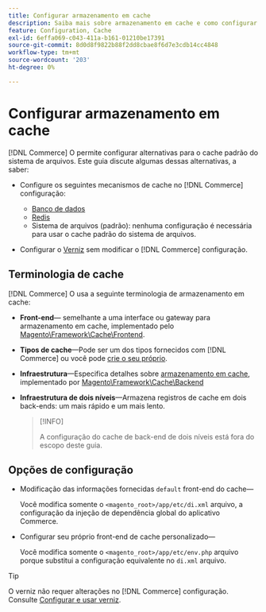 ```yaml
---
title: Configurar armazenamento em cache
description: Saiba mais sobre armazenamento em cache e como configurar mecanismos de cache para o aplicativo do Adobe Commerce.
feature: Configuration, Cache
exl-id: 6effa069-c043-411a-b161-01210be17391
source-git-commit: 8d0d8f9822b88f2dd8cbae8f6d7e3cdb14cc4848
workflow-type: tm+mt
source-wordcount: '203'
ht-degree: 0%

---
```


# Configurar armazenamento em cache

[!DNL Commerce] O permite configurar alternativas para o cache padrão do sistema de arquivos. Este guia discute algumas dessas alternativas, a saber:

- Configure os seguintes mecanismos de cache no [!DNL Commerce] configuração:

   - [Banco de dados](https://developer.adobe.com/commerce/php/development/cache/partial/database-caching/)
   - [Redis](config-redis.md)
   - Sistema de arquivos (padrão): nenhuma configuração é necessária para usar o cache padrão do sistema de arquivos.

- Configurar o [Verniz](config-varnish.md) sem modificar o [!DNL Commerce] configuração.

## Terminologia de cache

[!DNL Commerce] O usa a seguinte terminologia de armazenamento em cache:

- **Front-end**— semelhante a uma interface ou gateway para armazenamento em cache, implementado pelo [Magento\Framework\Cache\Frontend](https://github.com/magento/magento2/tree/2.4/lib/internal/Magento/Framework/Cache/Frontend).
- **Tipos de cache**—Pode ser um dos tipos fornecidos com [!DNL Commerce] ou você pode [crie o seu próprio](https://developer.adobe.com/commerce/php/development/cache/partial/cache-type/).
- **Infraestrutura**—Especifica detalhes sobre [armazenamento em cache](https://framework.zend.com/manual/1.12/en/zend.cache.backends.html), implementado por [Magento\Framework\Cache\Backend](https://github.com/magento/magento2/tree/2.4/lib/internal/Magento/Framework/Cache/Backend)
- **Infraestrutura de dois níveis**—Armazena registros de cache em dois back-ends: um mais rápido e um mais lento.

  >[!INFO]
  >
  >A configuração do cache de back-end de dois níveis está fora do escopo deste guia.

## Opções de configuração

- Modificação das informações fornecidas `default` front-end do cache—

  Você modifica somente o `<magento_root>/app/etc/di.xml` arquivo, a configuração da injeção de dependência global do aplicativo Commerce.

- Configurar seu próprio front-end de cache personalizado—

  Você modifica somente o `<magento_root>/app/etc/env.php` arquivo porque substitui a configuração equivalente no `di.xml` arquivo.

>[!TIP]
>
>O verniz não requer alterações no [!DNL Commerce] configuração. Consulte [Configurar e usar verniz](config-varnish.md).

